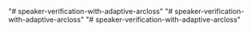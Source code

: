 "# speaker-verification-with-adaptive-arcloss" 
"# speaker-verification-with-adaptive-arcloss" 
"# speaker-verification-with-adaptive-arcloss" 
